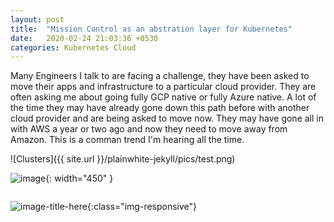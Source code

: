 ```yaml
---
layout: post
title:  "Mission Control as an abstration layer for Kubernetes"
date:   2020-02-24 21:03:36 +0530
categories: Kubernetes Cloud
---
```

Many Engineers I talk to are facing a challenge, they have been asked to move their apps and infrastructure to a particular cloud provider. They are often asking me about going fully GCP native or fully Azure native. A lot of the time they may have already gone down this path before with another cloud provider and are being asked to move now. They may have gone all in with AWS a year or two ago and now they need to move away from Amazon. This is a comman trend I'm hearing all the time.





![Clusters]({{ site.url }}/plainwhite-jekyll/pics/test.png)

![image](/plainwhite-jekyll/pics/test.png){: width="450" }

<img src="/plainwhite-jekyll/pics/test.png" alt="">

![image-title-here](/plainwhite-jekyll/pics/test.png){:class="img-responsive"}



